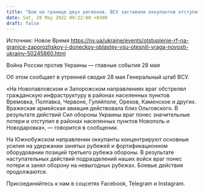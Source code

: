 ```yaml
---
title: "Бои на границе двух регионов. ВСУ заставили оккупантов отступить в районах двух населенных пунктов Запорожской и Донецкой областей"
date: Sat, 28 May 2022 09:22:00 +0300
draft: false
---
```

Источник: Новое Время https://nv.ua/ukraine/events/otstuplenie-rf-na-granice-zaporozhskoy-i-doneckoy-oblastey-vsu-otesnili-vraga-novosti-ukrainy-50245860.html


Война России против Украины — главные события 28 мая

Об этом сообщает в утренней сводке 28 мая Генеральный штаб ВСУ.

«На Новопавловском и Запорожском направлениях враг обстрелял гражданскую инфраструктуру в районах населенных пунктов Времовка, Полтавка, Червоне, Гуляйполе, Орехов, Каменское и других. Вражеская армейская авиация действовала близ Ольговского. В результате действий Сил обороны Украины враг понес значительные потери и отступил в районах населенных пунктов Новополь и Новодаровка», — говорится в сообщении.

На Южнобужском направлении оккупанты концентрируют основные усилия на удержании занятых рубежей и фортификационном оборудовании позиций третьего рубежа обороны. В результате наступательных действий подразделений наших войск враг понес потери и занял оборону на невыгодных рубежах. Боевые действия продолжаются.

Присоединяйтесь к нам в соцсетях Facebook, Telegram и Instagram.
